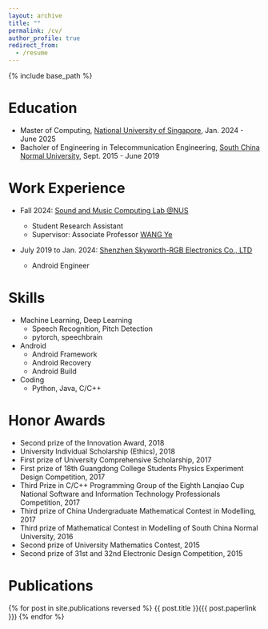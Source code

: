 ```yaml
---
layout: archive
title: ""
permalink: /cv/
author_profile: true
redirect_from:
  - /resume
---
```


{% include base_path %}

Education
======
* Master of Computing, [National University of Singapore](https://nus.edu.sg/), Jan. 2024 - June 2025
* Bacholer of Engineering in Telecommunication Engineering, [South China Normal University](https://www.scnu.edu.cn/), Sept. 2015 - June 2019


Work Experience
======
* Fall 2024: [Sound and Music Computing Lab @NUS](https://smcnus.comp.nus.edu.sg/)
  * Student Research Assistant
  * Supervisor: Associate Professor [WANG Ye](https://www.comp.nus.edu.sg/cs/people/wangye/)

* July 2019 to Jan. 2024: [Shenzhen Skyworth-RGB Electronics Co., LTD](https://www.skyworth.com/)
  * Android Engineer


Skills
======
* Machine Learning, Deep Learning
  * Speech Recognition, Pitch Detection
  * pytorch, speechbrain
* Android
  * Android Framework
  * Android Recovery
  * Android Build
* Coding
  * Python, Java, C/C++


Honor Awards
======
* Second prize of the Innovation Award, 2018
* University Individual Scholarship (Ethics), 2018
* First prize of University Comprehensive Scholarship, 2017
* First prize of 18th Guangdong College Students Physics Experiment Design Competition, 2017
* Third Prize in C/C++ Programming Group of the Eighth Lanqiao Cup National Software and Information Technology Professionals Competition, 2017
* Third prize of China Undergraduate Mathematical Contest in Modelling, 2017
* Third prize of Mathematical Contest in Modelling of South China Normal University, 2016
* Second prize of University Mathematics Contest, 2015
* Second prize of 31st and 32nd Electronic Design Competition, 2015


Publications
======
  {% for post in site.publications reversed %}
    {{ post.title }}({{ post.paperlink }})
  {% endfor %}

